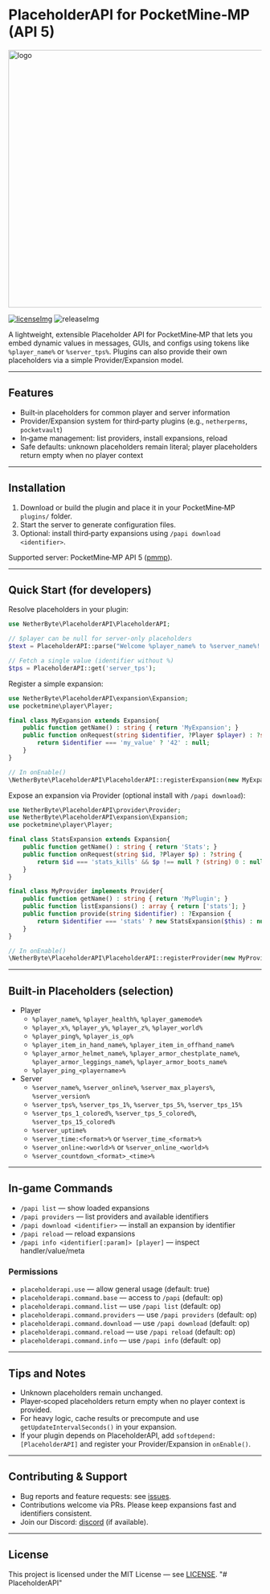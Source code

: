 [issues]: https://github.com/NetherByte233/PlaceholderAPI-PMMP/issues
[licenseImg]: https://img.shields.io/badge/license-MIT-blue.svg
[license]: LICENSE

[releaseImg]: https://img.shields.io/badge/release-latest-brightgreen.svg
[discord]: https://discord.gg/

[docs]: https://github.com/NetherByte233/PlaceholderAPI-PMMP/wiki

[pmmp]: https://pmmp.io/

# PlaceholderAPI for PocketMine‑MP (API 5)
<p align="left" width="100%"><a href="https://github.com/NetherByte233/PlaceholderAPI-PMMP/wiki"><img src="https://netherbyte233.github.io/PlaceholderAPI-wiki/images/papilogo.png" alt="logo" width="512"></a></p> 

[![licenseImg]][license] ![releaseImg]

A lightweight, extensible Placeholder API for PocketMine‑MP that lets you embed dynamic values in messages, GUIs, and configs using tokens like `%player_name%` or `%server_tps%`. Plugins can also provide their own placeholders via a simple Provider/Expansion model.

---

## Features
- Built‑in placeholders for common player and server information
- Provider/Expansion system for third‑party plugins (e.g., `netherperms`, `pocketvault`)
- In‑game management: list providers, install expansions, reload
- Safe defaults: unknown placeholders remain literal; player placeholders return empty when no player context

---

## Installation
1. Download or build the plugin and place it in your PocketMine‑MP `plugins/` folder.
2. Start the server to generate configuration files.
3. Optional: install third‑party expansions using `/papi download <identifier>`.

Supported server: PocketMine‑MP API 5 ([pmmp]).

---

## Quick Start (for developers)
Resolve placeholders in your plugin:
```php
use NetherByte\PlaceholderAPI\PlaceholderAPI;

// $player can be null for server-only placeholders
$text = PlaceholderAPI::parse("Welcome %player_name% to %server_name%! TPS: %server_tps%", $player);

// Fetch a single value (identifier without %)
$tps = PlaceholderAPI::get('server_tps');
```

Register a simple expansion:
```php
use NetherByte\PlaceholderAPI\expansion\Expansion;
use pocketmine\player\Player;

final class MyExpansion extends Expansion{
    public function getName() : string { return 'MyExpansion'; }
    public function onRequest(string $identifier, ?Player $player) : ?string {
        return $identifier === 'my_value' ? '42' : null;
    }
}

// In onEnable()
\NetherByte\PlaceholderAPI\PlaceholderAPI::registerExpansion(new MyExpansion($this));
```

Expose an expansion via Provider (optional install with `/papi download`):
```php
use NetherByte\PlaceholderAPI\provider\Provider;
use NetherByte\PlaceholderAPI\expansion\Expansion;
use pocketmine\player\Player;

final class StatsExpansion extends Expansion{
    public function getName() : string { return 'Stats'; }
    public function onRequest(string $id, ?Player $p) : ?string {
        return $id === 'stats_kills' && $p !== null ? (string) 0 : null;
    }
}

final class MyProvider implements Provider{
    public function getName() : string { return 'MyPlugin'; }
    public function listExpansions() : array { return ['stats']; }
    public function provide(string $identifier) : ?Expansion {
        return $identifier === 'stats' ? new StatsExpansion($this) : null;
    }
}

// In onEnable()
\NetherByte\PlaceholderAPI\PlaceholderAPI::registerProvider(new MyProvider());
```

---

## Built‑in Placeholders (selection)
- Player
  - `%player_name%`, `%player_health%`, `%player_gamemode%`
  - `%player_x%`, `%player_y%`, `%player_z%`, `%player_world%`
  - `%player_ping%`, `%player_is_op%`
  - `%player_item_in_hand_name%`, `%player_item_in_offhand_name%`
  - `%player_armor_helmet_name%`, `%player_armor_chestplate_name%`, `%player_armor_leggings_name%`, `%player_armor_boots_name%`
  - `%player_ping_<playername>%`
- Server
  - `%server_name%`, `%server_online%`, `%server_max_players%`, `%server_version%`
  - `%server_tps%`, `%server_tps_1%`, `%server_tps_5%`, `%server_tps_15%`
  - `%server_tps_1_colored%`, `%server_tps_5_colored%`, `%server_tps_15_colored%`
  - `%server_uptime%`
  - `%server_time:<format>%` or `%server_time_<format>%`
  - `%server_online:<world>%` or `%server_online_<world>%`
  - `%server_countdown_<format>_<time>%`

---

## In‑game Commands
- `/papi list` — show loaded expansions
- `/papi providers` — list providers and available identifiers
- `/papi download <identifier>` — install an expansion by identifier
- `/papi reload` — reload expansions
- `/papi info <identifier[:param]> [player]` — inspect handler/value/meta

### Permissions
- `placeholderapi.use` — allow general usage (default: true)
- `placeholderapi.command.base` — access to `/papi` (default: op)
- `placeholderapi.command.list` — use `/papi list` (default: op)
- `placeholderapi.command.providers` — use `/papi providers` (default: op)
- `placeholderapi.command.download` — use `/papi download` (default: op)
- `placeholderapi.command.reload` — use `/papi reload` (default: op)
- `placeholderapi.command.info` — use `/papi info` (default: op)

---

## Tips and Notes
- Unknown placeholders remain unchanged.
- Player‑scoped placeholders return empty when no player context is provided.
- For heavy logic, cache results or precompute and use `getUpdateIntervalSeconds()` in your expansion.
- If your plugin depends on PlaceholderAPI, add `softdepend: [PlaceholderAPI]` and register your Provider/Expansion in `onEnable()`.

---

## Contributing & Support
- Bug reports and feature requests: see [issues].
- Contributions welcome via PRs. Please keep expansions fast and identifiers consistent.
- Join our Discord: [discord] (if available).

---

## License
This project is licensed under the MIT License — see [LICENSE](LICENSE).
"# PlaceholderAPI" 
